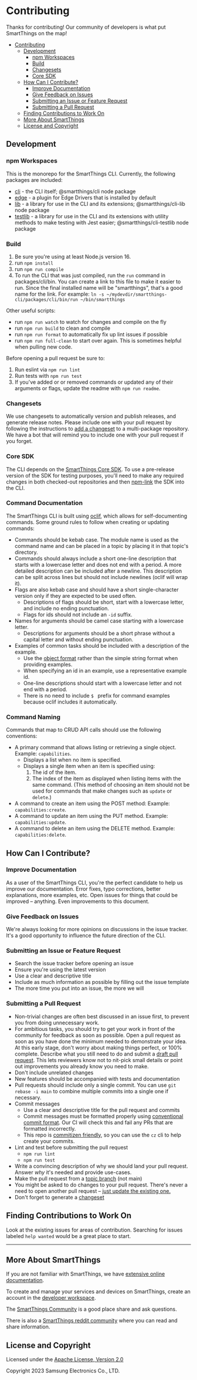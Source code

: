 # Contributing

Thanks for contributing! Our community of developers is what put SmartThings on the map!

- [Contributing](#contributing)
	- [Development](#development)
		- [npm Workspaces](#npm-workspaces)
		- [Build](#build)
		- [Changesets](#changesets)
		- [Core SDK](#core-sdk)
	- [How Can I Contribute?](#how-can-i-contribute)
		- [Improve Documentation](#improve-documentation)
		- [Give Feedback on Issues](#give-feedback-on-issues)
		- [Submitting an Issue or Feature Request](#submitting-an-issue-or-feature-request)
		- [Submitting a Pull Request](#submitting-a-pull-request)
	- [Finding Contributions to Work On](#finding-contributions-to-work-on)
	- [More About SmartThings](#more-about-smartthings)
	- [License and Copyright](#license-and-copyright)

## Development

### npm Workspaces

This is the monorepo for the SmartThings CLI. Currently, the following
packages are included:

* [cli](packages/cli/README.md) - the CLI itself; @smartthings/cli node package
* [edge](packages/edge/README.md) - a plugin for Edge Drivers that is installed by default
* [lib](packages/lib/README.md) - a library for use in the CLI and its
  extensions; @smartthings/cli-lib node package
* [testlib](packages/testlib/README.md) - a library for use in the CLI and its
  extensions with utility methods to make testing with Jest easier;
  @smartthings/cli-testlib node package

### Build

1. Be sure you're using at least Node.js version 16.
1. run `npm install`
1. run `npm run compile`
1. To run the CLI that was just compiled, run the `run` command in packages/cli/bin. You can create
   a link to this file to make it easier to run. Since the final installed
   name will be "smartthings", that's a good name for the link. For example:
   `ln -s ~/mydevdir/smartthings-cli/packages/cli/bin/run ~/bin/smartthings`

Other useful scripts:

* run `npm run watch` to watch for changes and compile on the fly
* run `npm run build` to clean and compile
* run `npm run format` to automatically fix up lint issues if possible
* run `npm run full-clean` to start over again. This is sometimes helpful when pulling new code.

Before opening a pull request be sure to:

1. Run eslint via `npm run lint`
1. Run tests with `npm run test`
1. If you've added or or removed commands or updated any of their arguments or flags, update the readme with `npm run readme`.

### Changesets

We use changesets to automatically version and publish releases, and generate release notes. Please include one with your pull request by following the instructions to [add a changeset](https://github.com/changesets/changesets/blob/main/docs/adding-a-changeset.md) to a multi-package repository. We have a bot that will remind you to include one with your pull request if you forget.

### Core SDK

The CLI depends on the [SmartThings Core SDK](https://github.com/SmartThingsCommunity/smartthings-core-sdk). To use a pre-release version of the SDK for testing purposes, you'll need to make any required changes in both checked-out repositories and then [npm-link](https://docs.npmjs.com/cli/v8/commands/npm-link#workspace-usage) the SDK into the CLI.

### Command Documentation

The SmartThings CLI is built using [oclif](https://oclif.io), which allows for self-documenting
commands. Some ground rules to follow when creating or updating commands:

* Commands should be kebab case. The module name is used as the command name and can be placed in
  a topic by placing it in that topic's directory.
* Commands should always include a short one-line description that starts with a lowercase letter
  and does not end with a period. A more detailed description can be included after a newline. This
  description can be split across lines but should not include newlines (oclif will wrap it).
* Flags are also kebab case and should have a short single-character version only if they are
  expected to be used often.
  * Descriptions of flags should be short, start with a lowercase letter, and include no ending
    punctuation.
  * Flags for ids should not include an `-id` suffix.
* Names for arguments should be camel case starting with a lowercase letter.
  * Descriptions for arguments should be a short phrase without a capital letter and without ending
    punctuation.
* Examples of common tasks should be included with a description of the example.
  * Use the [object format](https://oclif.io/docs/commands#other-command-options)
    rather than the simple string format when providing examples.
  * When specifying an id in an example, use a representative example id.
  * One-line descriptions should start with a lowercase letter and not end with a period.
  * There is no need to include `$ ` prefix for command examples because oclif includes it
    automatically.

### Command Naming

Commands that map to CRUD API calls should use the following conventions:

* A primary command that allows listing or retrieving a single object. Example: `capabilities`.
  * Displays a list when no item is specified.
  * Displays a single item when an item is specified using:
    1. The id of the item.
	2. The index of the item as displayed when listing items with the same command. (This method of
	   choosing an item should not be used for commands that make changes such as `update` or `delete`.)
* A command to create an item using the POST method: Example: `capabilities:create`.
* A command to update an item using the PUT method. Example: `capabilities:update`.
* A command to delete an item using the DELETE method. Example: `capabilities:delete`.

## How Can I Contribute?

### Improve Documentation

As a user of the SmartThings CLI, you're the perfect candidate to help us improve our documentation. Error fixes, typo corrections, better explanations, more examples, etc. Open issues for things that could be improved – anything. Even improvements to this document.

### Give Feedback on Issues

We're always looking for more opinions on discussions in the issue tracker. It's a good opportunity to influence the future direction of the CLI.

### Submitting an Issue or Feature Request

- Search the issue tracker before opening an issue
- Ensure you're using the latest version
- Use a clear and descriptive title
- Include as much information as possible by filling out the issue template
- The more time you put into an issue, the more we will

### Submitting a Pull Request

- Non-trivial changes are often best discussed in an issue first, to prevent you from doing unnecessary work.
- For ambitious tasks, you should try to get your work in front of the community for feedback as soon as possible. Open a pull request as soon as you have done the minimum needed to demonstrate your idea. At this early stage, don't worry about making things perfect, or 100% complete. Describe what you still need to do and submit a [draft pull request](https://github.blog/2019-02-14-introducing-draft-pull-requests/). This lets reviewers know not to nit-pick small details or point out improvements you already know you need to make.
- Don't include unrelated changes
- New features should be accompanied with tests and documentation
- Pull requests should include only a single commit. You can use `git rebase -i main` to combine multiple commits into a single one if necessary.
- Commit messages
  - Use a clear and descriptive title for the pull request and commits
  - Commit messages must be formatted properly using [conventional commit format](https://www.conventionalcommits.org/en/v1.0.0/). Our CI will check this and fail any PRs that are formatted incorrectly.
  - This repo is [commitizen friendly](https://github.com/commitizen/cz-cli), so you can use the `cz` cli to help create your commits.
- Lint and test before submitting the pull request
  - `npm run lint`
  - `npm run test`
- Write a convincing description of why we should land your pull request. Answer _why_ it's needed and provide use-cases.
- Make the pull request from a [topic branch](https://alvinalexander.com/git/git-topic-branch-workflow-pattern-pro-git/) (not main)
- You might be asked to do changes to your pull request. There's never a need to open another pull request – [just update the existing one.](https://github.com/RichardLitt/knowledge/blob/master/github/amending-a-commit-guide.md)
- Don't forget to generate a [changeset](#changesets)

## Finding Contributions to Work On

Look at the existing issues for areas of contribution. Searching for issues labeled `help wanted` would be a great place to start.

---

## More About SmartThings

If you are not familiar with SmartThings, we have
[extensive online documentation](https://developer.smartthings.com/docs/getting-started/welcome/).

To create and manage your services and devices on SmartThings, create an account in the
[developer workspace](https://smartthings.developer.samsung.com/workspace/).

The [SmartThings Community](https://community.smartthings.com/) is a good place share and
ask questions.

There is also a [SmartThings reddit community](https://www.reddit.com/r/SmartThings/) where you
can read and share information.

## License and Copyright

Licensed under the [Apache License, Version 2.0](https://www.apache.org/licenses/LICENSE-2.0)

Copyright 2023 Samsung Electronics Co., LTD.
